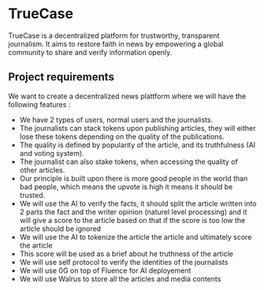 # TrueCase
TrueCase is a decentralized platform for trustworthy, transparent journalism. It aims to restore faith in news by empowering a global community to share and verify information openly.


## Project requirements
We want to create a decentralized news plattform where we will have the following features :
- We have 2 types of users, normal users and the journalists.
- The journalists can stack tokens upon publishing articles, they will either lose these tokens depending on the quality of the publications.
- The quality is defined by popularity of the article, and its truthfulness (AI and voting system).
- The journalist can also stake tokens, when accessing the quality of other articles.
- Our principle is built upon there is more good people in the world than bad people, which means the upvote is high it means it should be trusted.
- We will use the AI to verify the facts, it should split the article written into 2 parts the fact and the writer opinion (naturel level processing) and it will give a score to the article based on that if the score is too low the article should be ignored 
- We will use the AI to tokenize the article the article and ultimately score the article
- This score will be used as a brief about he truthness of the article
- We will use self protocol to verify the identities of the journalists
- We will use 0G on top of Fluence for AI deployement
- We will use Walrus to store all the articles and media contents
